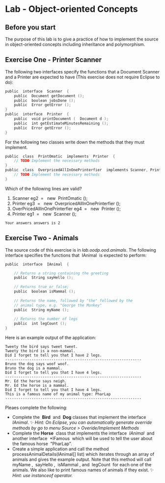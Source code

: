 Lab - Object-oriented Concepts
==========

Before you start
----------
The purpose of this lab is to give a practice of how to implement the source in object-oriented concepts including inheritance and polymorphism.

Exercise One - Printer Scanner
--------------------------------
 The following two interfaces specify the functions that a Document Scanner and a Printer are expected to have (This exercise does not require Eclipse to do):

```java
public​ ​ interface​ ​ Scanner​ ​ {
	public​ ​ Document​ getDocument​ ();
	public​ ​ boolean​ jobsDone​ ();
	public​ ​ Error​ getError​ ();
}
public​ ​ interface​ ​ Printer​ ​ {
	public​ ​ void​ printDocument​ ( ​ Document​ d​ );
	public​ ​ int​ getEstimateMinutesRemaining​ ();
	public​ ​ Error​ getError​ ();
}
```
For the following two classes write down the methods that they must implement.

```java
public​ ​ class​ ​ PrintOmatic​ ​ implements​ ​ Printer​ ​ {
	// TODO Implement the necessary methods
}
public​ ​ class​ ​ OverpricedAllInOnePrinterfier​ ​ implements​ Scanner​, ​​Printer​ ​ {
	// TODO Implement the necessary methods
}
```

Which of the following lines are valid?
1. Scanner​ eg2 ​ = ​ ​ new​ ​ PrintOmatic​ ();
2. Printer​ eg3 ​ = ​ ​ new​ ​ OverpricedAllInOnePrinterfier​ ();
3. OverPricedAllInOnePrinterfier​ eg4 ​ = ​ ​ new​ ​ Printer​ ();
4. Printer​ eg1 ​ = ​ ​ new​ ​ Scanner​ ();

```
Your answers answers is 2
```


Exercise Two - Animals
---------------------------
The source code of this exercise is in *lab.oodp.ood.animals*. The following interface specifies the functions that ​ IAnimal ​ is expected to perform:

```java
public​ ​ interface​ ​ IAnimal​ ​ {

	// Returns a string containing the greeting
	public​ ​ String​ sayHello​ ();
	
	// Returns true or false;
	public​ ​ boolean​ isMammal​ ();
	
	// Returns the name, followed by "the" followed by the
	// animal type, e.g. "George the Monkey"
	public​ ​ String​ myName​ ();
	
	// Returns the number of legs
	public​ ​ int​ legCount​ ();
}
```

Here is an example output of the application:

```
Tweety the bird says tweet tweet.
Tweety the bird is a non-mammal.
Did I forget to tell you that I have 2 legs.
--------------------------------------------------------------
Bruno the dog says woof woof.
Bruno the dog is a mammal.
Did I forget to tell you that I have 4 legs.
--------------------------------------------------------------
Mr. Ed the horse says neigh.
Mr. Ed the horse is a mammal.
Did I forget to tell you that I have 4 legs.
This is a famous name of my animal type: PharLap
--------------------------------------------------------------
```
Pleaes complete the following:
- Complete the ​ **Bird** ​ and ​ **Dog** ​ classes that implement the interface ​ *IAnimal*​.
:sparkles: *Hint: On Eclipse, you can automatically generate override methods by go to menu Source > Overide/Implement Methods* 
- Complete the **Horse** ​ class that implements the interface ​ *IAnimal* ​ and another interface ​ *IFamous ​ which will be used to tell the user about the famous horse ​ "PharLap"​.
- Create a simple application and call the method ​ processAnimalDetails(IAnimal[]
list) which iterates through an array of animals and gives the example output. Note that
this method will call ​ myName​ , ​ sayHello​ , ​ isMammal​ , and ​ legCount ​ for each one of the
animals. We also like to print famous names of animals if they exist. 
:sparkles: *Hint: use ​ instanceof operator.*



